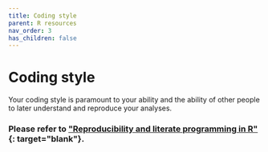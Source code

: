 ```yaml
---
title: Coding style
parent: R resources
nav_order: 3
has_children: false
---
```


# Coding style

Your coding style is paramount to your ability and the ability of other people to later understand and reproduce your analyses.

### Please refer to ["Reproducibility and literate programming in R"](https://exeter-data-analytics.github.io/LitProg/index.html){: target="blank"}.
